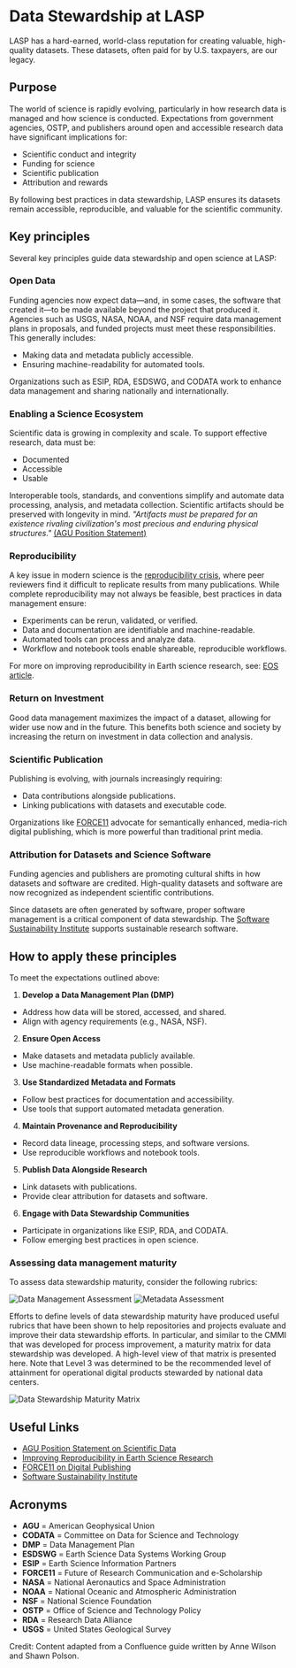 # Data Stewardship at LASP

LASP has a hard-earned, world-class reputation for creating valuable, high-quality
datasets. These datasets, often paid for by U.S. taxpayers, are our legacy.

## Purpose

The world of science is rapidly evolving, particularly in how research data is managed
and how science is conducted. Expectations from government agencies, OSTP, and publishers
around open and accessible research data have significant implications for:

- Scientific conduct and integrity
- Funding for science
- Scientific publication
- Attribution and rewards

By following best practices in data stewardship, LASP ensures its datasets remain
accessible, reproducible, and valuable for the scientific community.

## Key principles

Several key principles guide data stewardship and open science at LASP:

### Open Data

Funding agencies now expect data—and, in some cases, the software that created it—to
be made available beyond the project that produced it. Agencies such as USGS, NASA,
NOAA, and NSF require data management plans in proposals, and funded projects must
meet these responsibilities. This generally includes:

- Making data and metadata publicly accessible.
- Ensuring machine-readability for automated tools.

Organizations such as ESIP, RDA, ESDSWG, and CODATA work to enhance data management and
sharing nationally and internationally.

### Enabling a Science Ecosystem

Scientific data is growing in complexity and scale. To support effective research, data
must be:

- Documented
- Accessible
- Usable

Interoperable tools, standards, and conventions simplify and automate data processing,
analysis, and metadata collection. Scientific artifacts should be preserved with longevity
in mind. *"Artifacts must be prepared for an existence rivaling civilization's most precious
and enduring physical structures."* [(AGU Position Statement)](https://www.agu.org/Share-and-Advocate/Share/policymakers/position-statements-member-review)

### Reproducibility

A key issue in modern science is the [reproducibility crisis](https://en.wikipedia.org/wiki/Replication_crisis),
where peer reviewers find it difficult to replicate results from many publications. While complete reproducibility
may not always be feasible, best practices in data management ensure:

- Experiments can be rerun, validated, or verified.
- Data and documentation are identifiable and machine-readable.
- Automated tools can process and analyze data.
- Workflow and notebook tools enable shareable, reproducible workflows.

For more on improving reproducibility in Earth science research, see: [EOS article](https://eos.org/opinions/improving-reproducibility-in-earth-science-research).

### Return on Investment

Good data management maximizes the impact of a dataset, allowing for wider use now and in the future. This
benefits both science and society by increasing the return on investment in data collection and analysis.

### Scientific Publication

Publishing is evolving, with journals increasingly requiring:

- Data contributions alongside publications.
- Linking publications with datasets and executable code.

Organizations like [FORCE11](https://www.force11.org/about) advocate for semantically enhanced, media-rich
digital publishing, which is more powerful than traditional print media.

### Attribution for Datasets and Science Software

Funding agencies and publishers are promoting cultural shifts in how datasets and software are credited. High-quality
datasets and software are now recognized as independent scientific contributions.

Since datasets are often generated by software, proper software management is a critical component of data stewardship.
The [Software Sustainability Institute](https://www.software.ac.uk/) supports sustainable research software.

## How to apply these principles

To meet the expectations outlined above:

1. **Develop a Data Management Plan (DMP)**
  - Address how data will be stored, accessed, and shared.
  - Align with agency requirements (e.g., NASA, NSF).

2. **Ensure Open Access**
  - Make datasets and metadata publicly available.
  - Use machine-readable formats when possible.

3. **Use Standardized Metadata and Formats**
  - Follow best practices for documentation and accessibility.
  - Use tools that support automated metadata generation.

4. **Maintain Provenance and Reproducibility**
  - Record data lineage, processing steps, and software versions.
  - Use reproducible workflows and notebook tools.

5. **Publish Data Alongside Research**
  - Link datasets with publications.
  - Provide clear attribution for datasets and software.

6. **Engage with Data Stewardship Communities**
  - Participate in organizations like ESIP, RDA, and CODATA.
  - Follow emerging best practices in open science.

### Assessing data management maturity

To assess data stewardship maturity, consider the following rubrics:

![Data Management Assessment](../_static/data_management_assessment.png)
![Metadata Assessment](../_static/metadata_assessment.png)

Efforts to define levels of data stewardship maturity have produced useful rubrics that have been shown to help
repositories and projects evaluate and improve their data stewardship efforts.  In particular, and similar to the
CMMI that was developed for process improvement, a maturity matrix for data stewardship was developed.  A high-level
view of that matrix is presented here.  Note that Level 3 was determined to be the recommended level of attainment
for operational digital products stewarded by national data centers.

![Data Stewardship Maturity Matrix](../_static/data_stewardship_maturity_matrix.png)

## Useful Links

- [AGU Position Statement on Scientific Data](https://www.agu.org/Share-and-Advocate/Share/policymakers/position-statements-member-review)
- [Improving Reproducibility in Earth Science Research](https://eos.org/opinions/improving-reproducibility-in-earth-science-research)
- [FORCE11 on Digital Publishing](https://www.force11.org/about)
- [Software Sustainability Institute](https://www.software.ac.uk/)

## Acronyms

- **AGU** = American Geophysical Union
- **CODATA** = Committee on Data for Science and Technology
- **DMP** = Data Management Plan
- **ESDSWG** = Earth Science Data Systems Working Group
- **ESIP** = Earth Science Information Partners
- **FORCE11** = Future of Research Communication and e-Scholarship
- **NASA** = National Aeronautics and Space Administration
- **NOAA** = National Oceanic and Atmospheric Administration
- **NSF** = National Science Foundation
- **OSTP** = Office of Science and Technology Policy
- **RDA** = Research Data Alliance
- **USGS** = United States Geological Survey

Credit: Content adapted from a Confluence guide written by Anne Wilson and Shawn Polson.

